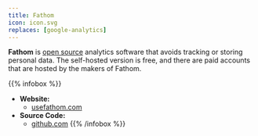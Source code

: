 ```yaml
---
title: Fathom
icon: icon.svg
replaces: [google-analytics]
---
```


**Fathom** is [open source][floss] analytics software that avoids tracking or storing personal data. The self-hosted version is free, and there are paid accounts that are hosted by the makers of Fathom.

{{% infobox %}}
- **Website:** 
    - [usefathom.com](https://usefathom.com)
- **Source Code:** 
    - [github.com](https://github.com/usefathom/fathom)
{{% /infobox %}}

[floss]: https://web.archive.org/web/20180904102804/https://switching.social/what-is-open-source-software/
